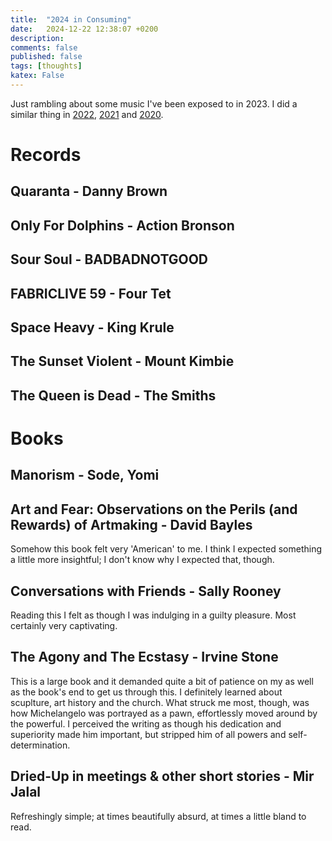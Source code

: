 ```yaml
---
title:  "2024 in Consuming"
date:   2024-12-22 12:38:07 +0200
description:
comments: false
published: false
tags: [thoughts]
katex: False
---
```


Just rambling about some music I've been exposed to in 2023. I did a similar thing in
[2022](https://kevinkle.in/posts/2022-12-22-2022_consuming/),
[2021](https://kevinkle.in/posts/2021-12-28-2021_consuming/) and
[2020](https://kevinkle.in/posts/2021-01-02-2020_consuming/).

# Records

## Quaranta - Danny Brown

## Only For Dolphins - Action Bronson

## Sour Soul - BADBADNOTGOOD

## FABRICLIVE 59 - Four Tet

## Space Heavy - King Krule

## The Sunset Violent - Mount Kimbie

## The Queen is Dead - The Smiths

# Books

## Manorism - Sode, Yomi

## Art and Fear: Observations on the Perils (and Rewards) of Artmaking - David Bayles
Somehow this book felt very 'American' to me. I think I expected
something a little more insightful; I don't know why I expected that, though.

## Conversations with Friends - Sally Rooney
Reading this I felt as though I was indulging in a guilty
pleasure. Most certainly very captivating.

## The Agony and The Ecstasy - Irvine Stone
This is a large book and it demanded quite a bit of patience on my as
well as the book's end to get us through this.
I definitely learned about scuplture, art history and the church. What
struck me most, though, was how Michelangelo was portrayed as a pawn,
effortlessly moved around by the powerful. I perceived the writing as
though his dedication and superiority made him important, but stripped
him of all powers and self-determination.

## Dried-Up in meetings & other short stories - Mir Jalal
Refreshingly simple; at times beautifully absurd, at times a little
bland to read.



